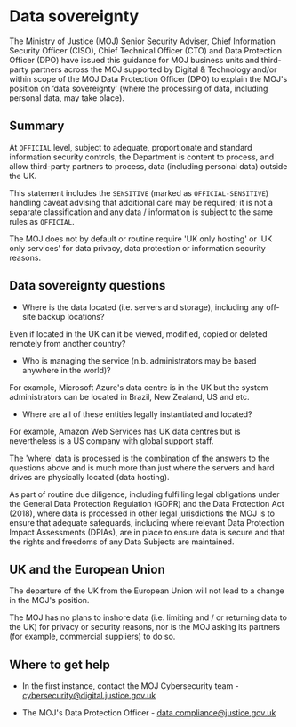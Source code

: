# Data sovereignty

The Ministry of Justice \(MOJ\) Senior Security Adviser, Chief Information Security Officer \(CISO\), Chief Technical Officer \(CTO\) and Data Protection Officer \(DPO\) have issued this guidance for MOJ business units and third-party partners across the MOJ supported by Digital & Technology and/or within scope of the MOJ Data Protection Officer \(DPO\) to explain the MOJ's position on ‘data sovereignty' \(where the processing of data, including personal data, may take place\).

## Summary

At `OFFICIAL` level, subject to adequate, proportionate and standard information security controls, the Department is content to process, and allow third-party partners to process, data \(including personal data\) outside the UK.

This statement includes the `SENSITIVE` \(marked as `OFFICIAL-SENSITIVE`\) handling caveat advising that additional care may be required; it is not a separate classification and any data / information is subject to the same rules as `OFFICIAL`.

The MOJ does not by default or routine require 'UK only hosting' or 'UK only services' for data privacy, data protection or information security reasons.

## Data sovereignty questions

-   Where is the data located \(i.e. servers and storage\), including any off-site backup locations?


Even if located in the UK can it be viewed, modified, copied or deleted remotely from another country?

-   Who is managing the service \(n.b. administrators may be based anywhere in the world\)?


For example, Microsoft Azure's data centre is in the UK but the system administrators can be located in Brazil, New Zealand, US and etc.

-   Where are all of these entities legally instantiated and located?


For example, Amazon Web Services has UK data centres but is nevertheless is a US company with global support staff.

The 'where' data is processed is the combination of the answers to the questions above and is much more than just where the servers and hard drives are physically located \(data hosting\).

As part of routine due diligence, including fulfilling legal obligations under the General Data Protection Regulation \(GDPR\) and the Data Protection Act \(2018\), where data is processed in other legal jurisdictions the MOJ is to ensure that adequate safeguards, including where relevant Data Protection Impact Assessments \(DPIAs\), are in place to ensure data is secure and that the rights and freedoms of any Data Subjects are maintained.

## UK and the European Union

The departure of the UK from the European Union will not lead to a change in the MOJ's position.

The MOJ has no plans to inshore data \(i.e. limiting and / or returning data to the UK\) for privacy or security reasons, nor is the MOJ asking its partners \(for example, commercial suppliers\) to do so.

## Where to get help

-   In the first instance, contact the MOJ Cybersecurity team - [cybersecurity@digital.justice.gov.uk](mailto:cybersecurity@digital.justice.gov.uk)

-   The MOJ's Data Protection Officer - [data.compliance@justice.gov.uk](mailto:data.compliance@justice.gov.uk)



